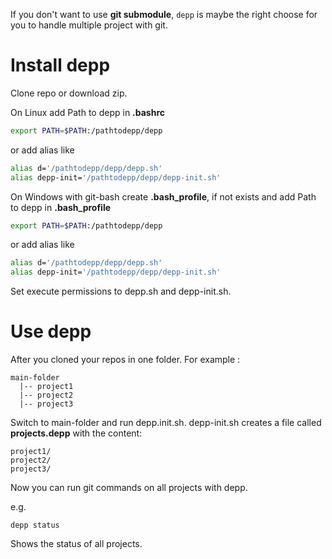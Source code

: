 If you don't want to use __git submodule__, ```depp``` is maybe the right choose for you to handle multiple project with git.

# Install depp
Clone repo or download zip.

On Linux add Path to depp in __.bashrc__ 
```bash
export PATH=$PATH:/pathtodepp/depp
```
or add alias like

```bash
alias d='/pathtodepp/depp/depp.sh'
alias depp-init='/pathtodepp/depp/depp-init.sh'
```

On Windows with git-bash create __.bash_profile__, if not exists and add Path to depp in __.bash_profile__ 
```bash
export PATH=$PATH:/pathtodepp/depp
```

or add alias like

```bash
alias d='/pathtodepp/depp/depp.sh'
alias depp-init='/pathtodepp/depp/depp-init.sh'
```
Set execute permissions to depp.sh and depp-init.sh.


# Use depp
After you cloned your repos in one folder.
For example :
```
main-folder
  |-- project1
  |-- project2
  |-- project3
```
Switch to main-folder and run depp.init.sh.
depp-init.sh creates a file called __projects.depp__ with the content:

```
project1/ 
project2/
project3/
```

Now you can run git commands on all projects with depp.

e.g.
```
depp status
```
Shows the status of all projects.

